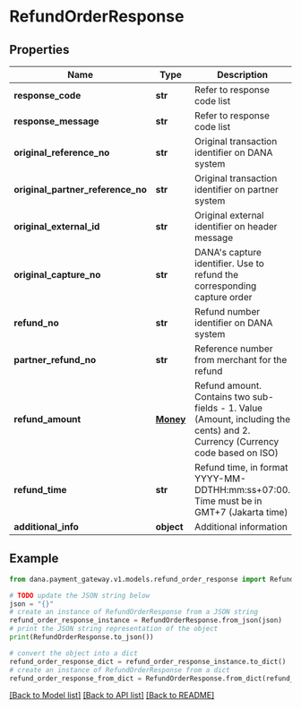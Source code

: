 # RefundOrderResponse


## Properties

Name | Type | Description | Notes
------------ | ------------- | ------------- | -------------
**response_code** | **str** | Refer to response code list | 
**response_message** | **str** | Refer to response code list | 
**original_reference_no** | **str** | Original transaction identifier on DANA system | [optional] 
**original_partner_reference_no** | **str** | Original transaction identifier on partner system | 
**original_external_id** | **str** | Original external identifier on header message | [optional] 
**original_capture_no** | **str** | DANA&#39;s capture identifier. Use to refund the corresponding capture order | [optional] 
**refund_no** | **str** | Refund number identifier on DANA system | [optional] 
**partner_refund_no** | **str** | Reference number from merchant for the refund | 
**refund_amount** | [**Money**](Money.md) | Refund amount. Contains two sub-fields - 1. Value (Amount, including the cents) and 2. Currency (Currency code based on ISO) | 
**refund_time** | **str** | Refund time, in format YYYY-MM-DDTHH:mm:ss+07:00. Time must be in GMT+7 (Jakarta time) | [optional] 
**additional_info** | **object** | Additional information | [optional] 

## Example

```python
from dana.payment_gateway.v1.models.refund_order_response import RefundOrderResponse

# TODO update the JSON string below
json = "{}"
# create an instance of RefundOrderResponse from a JSON string
refund_order_response_instance = RefundOrderResponse.from_json(json)
# print the JSON string representation of the object
print(RefundOrderResponse.to_json())

# convert the object into a dict
refund_order_response_dict = refund_order_response_instance.to_dict()
# create an instance of RefundOrderResponse from a dict
refund_order_response_from_dict = RefundOrderResponse.from_dict(refund_order_response_dict)
```
[[Back to Model list]](../README.md#documentation-for-models) [[Back to API list]](../README.md#documentation-for-api-endpoints) [[Back to README]](../README.md)


